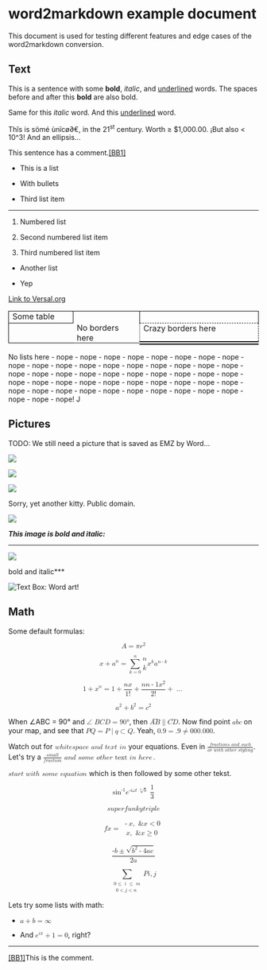 # word2markdown example document

This document is used for testing different features and edge cases of the word2markdown conversion.

## Text

This is a sentence with some **bold**, *italic*, and <u>underlined</u> words. The spaces before and after this **bold** are also bold.

Same for this *italic* word. And this <u>underlined</u> word.

Thîs is sömé ùnïcø∂€, in the 21<sup>st</sup> century. Worth ≥ &#36;1,000.00. ¡But also &lt; 10\^3! And an ellipsis...

This sentence has a comment.</a>[[BB1]](#_msocom_1)

- This is a list

- With bullets

- Third list item

* * * * *

1. Numbered list

2. Second numbered list item

3. Third numbered list item

- Another list

- Yep

[Link to Versal.org](http://www.versal.org)

<table border="1" style="border-collapse:collapse;border:none;">
<tbody>
<tr style="height:17.4pt">
<td valign="top" style="width:103.75pt;border:solid windowtext 1.0pt; padding:0cm 5.4pt 0cm 5.4pt;height:17.4pt;">
Some table

</td>
<td valign="top" style="width:103.8pt;border-top:solid windowtext 1.0pt; border-left:none;border-bottom:none;border-right:solid windowtext 1.0pt; padding:0cm 5.4pt 0cm 5.4pt;height:17.4pt;">

</td>
<td valign="top" style="width:208.95pt;border-top:solid windowtext 1.0pt; border-left:none;border-bottom:dashed windowtext 1.0pt;border-right:solid windowtext 1.0pt; padding:0cm 5.4pt 0cm 5.4pt; height:17.4pt;">

</td>
</tr>
<tr style="height:18.25pt">
<td valign="top" style="width:103.75pt;border-top:none;border-left: solid windowtext 1.0pt;border-bottom:solid windowtext 1.0pt;border-right: none;padding:0cm 5.4pt 0cm 5.4pt;height:18.25pt;">

</td>
<td valign="top" style="width:103.8pt;border:none;border-right:dotted windowtext 1.0pt; padding:0cm 5.4pt 0cm 5.4pt; height:18.25pt;">
No borders here

</td>
<td valign="top" style="width:208.95pt;border-top:none;border-left: none;border-bottom:double windowtext 5.25pt;border-right:dashed windowtext 1.0pt; padding:0cm 5.4pt 0cm 5.4pt;height:18.25pt;">
Crazy borders here

</td>
</tr>
</tbody>
</table>

No lists here - nope - nope - nope - nope - nope - nope - nope - nope - nope - nope - nope - nope - nope - nope - nope - nope - nope - nope - nope - nope - nope - nope - nope - nope - nope - nope - nope - nope - nope - nope - nope - nope - nope - nope - nope - nope - nope - nope - nope - nope - nope - nope - nope - nope - nope - nope - nope - nope - nope - nope - nope! J

## Pictures

TODO: We still need a picture that is saved as EMZ by Word...

![](public_files/image001.png)

![](public_files/image003.png)

![](public_files/image005.png)

Sorry, yet another kitty. Public domain.

![](public_files/image006.jpg)

***This image is bold and italic:***

***

![](public_files/image008.png)

bold and italic***

![Text Box: Word art!](public_files/image010.png)

## Math

Some default formulas:

<math display="block"> <mi>A</mi> <mo>=</mo> <mi>π</mi> <msup> <mrow> <mrow> <mi>r</mi> </mrow> </mrow> <mrow> <mrow> <mn>2</mn> </mrow> </mrow> </msup> </math>

<math display="block"> <msup> <mrow> <mrow> <mfenced separators="|"> <mrow> <mrow> <mi>x</mi> <mo>+</mo> <mi>a</mi> </mrow> </mrow> </mfenced> </mrow> </mrow> <mrow> <mrow> <mi>n</mi> </mrow> </mrow> </msup> <mo>=</mo> <munderover> <mo>∑</mo> <mrow> <mi>k</mi> <mo>=</mo> <mn>0</mn> </mrow> <mrow> <mi>n</mi> </mrow> </munderover> <mrow> <mrow> <mfenced separators="|"> <mrow> <mrow> <mfrac linethickness="0pt"> <mrow> <mrow> <mi>n</mi> </mrow> </mrow> <mrow> <mrow> <mi>k</mi> </mrow> </mrow> </mfrac> </mrow> </mrow> </mfenced> <msup> <mrow> <mrow> <mi>x</mi> </mrow> </mrow> <mrow> <mrow> <mi>k</mi> </mrow> </mrow> </msup> <msup> <mrow> <mrow> <mi>a</mi> </mrow> </mrow> <mrow> <mrow> <mi>n</mi> <mo>-</mo> <mi>k</mi> </mrow> </mrow> </msup> </mrow> </mrow> </math>

<math display="block"> <msup> <mrow> <mrow> <mfenced separators="|"> <mrow> <mrow> <mn>1</mn> <mo>+</mo> <mi>x</mi> </mrow> </mrow> </mfenced> </mrow> </mrow> <mrow> <mrow> <mi>n</mi> </mrow> </mrow> </msup> <mo>=</mo> <mn>1</mn> <mo>+</mo> <mfrac> <mrow> <mrow> <mi>n</mi> <mi>x</mi> </mrow> </mrow> <mrow> <mrow> <mn>1</mn> <mo>!</mo> </mrow> </mrow> </mfrac> <mo>+</mo> <mfrac> <mrow> <mrow> <mi>n</mi> <mfenced separators="|"> <mrow> <mrow> <mi>n</mi> <mo>-</mo> <mn>1</mn> </mrow> </mrow> </mfenced> <msup> <mrow> <mrow> <mi>x</mi> </mrow> </mrow> <mrow> <mrow> <mn>2</mn> </mrow> </mrow> </msup> </mrow> </mrow> <mrow> <mrow> <mn>2</mn> <mo>!</mo> </mrow> </mrow> </mfrac> <mo>+</mo> <mo>...</mo> </math>

<math display="block"> <msup> <mrow> <mrow> <mi>a</mi> </mrow> </mrow> <mrow> <mrow> <mn>2</mn> </mrow> </mrow> </msup> <mo>+</mo> <msup> <mrow> <mrow> <mi>b</mi> </mrow> </mrow> <mrow> <mrow> <mn>2</mn> </mrow> </mrow> </msup> <mo>=</mo> <msup> <mrow> <mrow> <mi>c</mi> </mrow> </mrow> <mrow> <mrow> <mn>2</mn> </mrow> </mrow> </msup> </math>

When ∠ABC = 90° and <math> <mi>∠</mi> <mi>&nbsp;</mi><mi>B</mi> <mi>C</mi> <mi>D</mi> <mo>=</mo> <mn>90</mn> <mo>°</mo> </math>, then <math> <mrow> <mover accent="true"> <mrow> <mrow> <mi>A</mi> <mi>B</mi> </mrow> </mrow> <mo>&#9472;</mo> </mover> </mrow> <mo>∥</mo> <mover accent="true"> <mrow> <mi>C</mi> <mi>D</mi> </mrow> <mo>¯</mo> </mover> </math>. Now find point <math> <mfenced> <mrow> <mi>a</mi> </mrow> <mrow> <mi>b</mi> </mrow> <mrow> <mi>c</mi> </mrow> </mfenced> </math> on your map, and see that <math> <mfenced separators="|"> <mrow> <mrow> <mi>P</mi> </mrow> </mrow> <mrow> <mrow> <mi>Q</mi> </mrow> </mrow> </mfenced> <mo>=</mo> <mfenced> <mrow> <mi>P</mi> <mo>|</mo> <mi>q</mi> <mo>⊂</mo> <mi>Q</mi> </mrow> </mfenced> </math>. Yeah, <math> <mn>0.9</mn> <mo>=</mo> <mn>.9</mn> <mo>≠</mo> <mn>000.000</mn> </math>.

Watch out for<math> <mi>&nbsp;</mi><mi>w</mi> <mi>h</mi> <mi>i</mi> <mi>t</mi> <mi>e</mi> <mi>s</mi> <mi>p</mi> <mi>a</mi> <mi>c</mi> <mi>e</mi> <mi>&nbsp;</mi><mi>a</mi> <mi>n</mi> <mi>d</mi> <mi>&nbsp;</mi><mi>t</mi> <mi>e</mi> <mi>x</mi> <mi>t</mi> <mi>&nbsp;</mi><mi>i</mi> <mi>n</mi> <mi>&nbsp;</mi></math>your equations. Even in <math> <mfrac> <mrow> <mrow> <mi>f</mi> <mi>r</mi> <mi>a</mi> <mi>c</mi> <mi>t</mi> <mi>i</mi> <mi>o</mi> <mi>n</mi> <mi>s</mi> <mi>&nbsp;</mi><mi>a</mi> <mi>n</mi> <mi>d</mi> <mi>&nbsp;</mi><mi>s</mi> <mi>u</mi> <mi>c</mi> <mi>h</mi> </mrow> </mrow> <mrow> <mrow> <mi>o</mi> <mi>r</mi> <mi>&nbsp;</mi><mi>w</mi> <mi>i</mi> <mi>t</mi> <mi>h</mi> <mi>&nbsp;</mi><mi mathvariant="bold">o</mi> <mi mathvariant="bold">t</mi> <mi mathvariant="bold">h</mi> <mi mathvariant="bold">e</mi> <mi mathvariant="bold">r</mi> <mi>&nbsp;</mi><mi mathvariant="bold">s</mi> <mi mathvariant="bold">t</mi> <mi mathvariant="bold">y</mi> <mi mathvariant="bold">l</mi> <mi mathvariant="bold">i</mi> <mi mathvariant="bold">n</mi> <mi mathvariant="bold">g</mi> </mrow> </mrow> </mfrac> </math>. Let's try a <math> <mrow> <mfrac> <mrow> <mrow> <mi>s</mi> <mi>m</mi> <mi>a</mi> <mi>l</mi> <mi>l</mi> </mrow> </mrow> <mrow> <mrow> <mi>f</mi> <mi>r</mi> <mi>a</mi> <mi>c</mi> <mi>t</mi> <mi>i</mi> <mi>o</mi> <mi>n</mi> </mrow> </mrow> </mfrac> </mrow> <mi>&nbsp;</mi><mi>a</mi> <mi>n</mi> <mi>d</mi> <mi>&nbsp;</mi><mi>s</mi> <mi>o</mi> <mi>m</mi> <mi>e</mi> <mi>&nbsp;</mi><mi>o</mi> <mi>t</mi> <mi>h</mi> <mi>e</mi> <mi>r</mi> <mi>&nbsp;</mi><mi mathvariant="normal">t</mi> <mi mathvariant="normal">e</mi> <mi mathvariant="normal">x</mi> <mi mathvariant="normal">t</mi> <mi>&nbsp;</mi><mi>i</mi> <mi>n</mi> <mi>&nbsp;</mi><mi>h</mi> <mi>e</mi> <mi>r</mi> <mi>e</mi> <mo>.</mo> </math>

<p><math> <mi>s</mi> <mi>t</mi> <mi>a</mi> <mi>r</mi> <mi>t</mi> <mi>&nbsp;</mi><mi>w</mi> <mi>i</mi> <mi>t</mi> <mi>h</mi> <mi>&nbsp;</mi><mi>s</mi> <mi>o</mi> <mi>m</mi> <mi>e</mi> <mi>&nbsp;</mi><mi>e</mi> <mi>q</mi> <mi>u</mi> <mi>a</mi> <mi>t</mi> <mi>i</mi> <mi>o</mi> <mi>n</mi> <mi>&nbsp;</mi></math>which is then followed by some other tekst.</p>

<math display="block"> <mrow> <mrow> <msup> <mrow> <mrow> <mi mathvariant="normal">sin</mi> </mrow> </mrow> <mrow> <mrow> <mo>-</mo> <mn>1</mn> </mrow> </mrow> </msup> </mrow> <mo>⁡</mo> <mrow> <msup> <mrow> <mrow> <mi>e</mi> </mrow> </mrow> <mrow> <mrow> <mo>-</mo> <mi>i</mi> <mi>ω</mi> <mi>t</mi> <mi>&nbsp;</mi><mroot> <mrow> <mrow> <mi>b</mi> </mrow> </mrow> <mrow> <mi>a</mi> </mrow> </mroot> </mrow> </mrow> </msup> <mi>&nbsp;</mi><mfrac bevelled="true"> <mrow> <mrow> <mn>1</mn> </mrow> </mrow> <mrow> <mrow> <mn>3</mn> </mrow> </mrow> </mfrac> </mrow> </mrow> </math>

<math display="block"> <mfenced open="⟨" close="⟩" separators="|"> <mrow> <mrow> <mi>s</mi> <mi>u</mi> <mi>p</mi> <mi>e</mi> <mi>r</mi> </mrow> </mrow> <mrow> <mrow> <mi>f</mi> <mi>u</mi> <mi>n</mi> <mi>k</mi> <mi>y</mi> </mrow> </mrow> <mrow> <mrow> <mi>t</mi> <mi>r</mi> <mi>i</mi> <mi>p</mi> <mi>l</mi> <mi>e</mi> </mrow> </mrow> </mfenced> </math>

<math display="block"> <mi>f</mi> <mfenced separators="|"> <mrow> <mrow> <mi>x</mi> </mrow> </mrow> </mfenced> <mo>=</mo> <mfenced open="{" close separators="|"> <mrow> <mrow> <mtable> <mtr> <mtd> <mrow> <maligngroup></maligngroup> <mo>-</mo> <mi>x</mi> <mo>,</mo> <mi>&nbsp;</mi><mo>&</mo> <mi>x</mi> <mo>&lt;</mo> <mn>0</mn> </mrow> </mtd> </mtr> <mtr> <mtd> <mrow> <maligngroup></maligngroup> <mi>x</mi> <mo>,</mo> <mi>&nbsp;</mi><mo>&</mo> <mi>x</mi> <mo>≥</mo> <mn>0</mn> </mrow> </mtd> </mtr> </mtable> </mrow> </mrow> </mfenced> </math>

<math display="block"> <mfrac> <mrow> <mrow> <mo>-</mo> <mi>b</mi> <mo>±</mo> <msqrt> <mrow> <msup> <mrow> <mrow> <mi>b</mi> </mrow> </mrow> <mrow> <mrow> <mn>2</mn> </mrow> </mrow> </msup> <mo>-</mo> <mn>4</mn> <mi>a</mi> <mi>c</mi> </mrow> </msqrt> </mrow> </mrow> <mrow> <mrow> <mn>2</mn> <mi>a</mi> </mrow> </mrow> </mfrac> </math>

<math display="block"> <munder> <mo>∑</mo> <mrow> <mtable> <mtr> <mtd> <mrow> <maligngroup></maligngroup> <mn>0</mn> <mo>≤</mo> <mi>&nbsp;</mi><mi>i</mi> <mi>&nbsp;</mi><mo>≤</mo> <mi>&nbsp;</mi><mi>m</mi> </mrow> </mtd> </mtr> <mtr> <mtd> <mrow> <maligngroup></maligngroup> <mn>0</mn> <mo>&lt;</mo> <mi>j</mi> <mo>&lt;</mo> <mi>n</mi> <mi>&nbsp;</mi></mrow> </mtd> </mtr> </mtable> </mrow> </munder> <mrow> <mrow> <mi>P</mi> <mfenced separators="|"> <mrow> <mrow> <mi>i</mi> <mo>,</mo> <mi>j</mi> </mrow> </mrow> </mfenced> </mrow> </mrow> </math>

Lets try some lists with math:

- <math> <mi>a</mi> <mo>+</mo> <mi>b</mi> <mo>=</mo> <mi>∞</mi> </math>

- And <math> <msup> <mrow> <mrow> <mi>e</mi> </mrow> </mrow> <mrow> <mrow> <mi>i</mi> <mi>π</mi> </mrow> </mrow> </msup> <mo>+</mo> <mn>1</mn> <mo>=</mo> <mn>0</mn> </math>, right?

* * * * *

[[BB1]](#_msoanchor_1)This is the comment. 


